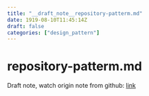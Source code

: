 ```yaml
---
title: "__draft_note__repository-patterm.md"
date: 1919-08-10T11:45:14Z
draft: false
categories: ["design_pattern"]
---
```


# repository-patterm.md

Draft note, watch origin note from github: [link](https://github.com/tinghaolai/just-random-note/blob/master/design_pattern/repository-patterm.md)